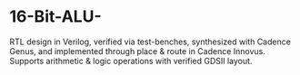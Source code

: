 # 16-Bit-ALU-
RTL design in Verilog, verified via test-benches, synthesized with Cadence Genus, and implemented through place &amp; route in Cadence Innovus. Supports arithmetic &amp; logic operations with verified GDSII layout.

